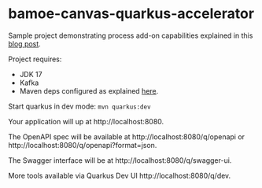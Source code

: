 # bamoe-canvas-quarkus-accelerator

Sample project demonstrating process add-on capabilities explained in this [blog post](https://karinavarela.me/2024/07/18/events-addon-current-state-and-insights/).

Project requires:
- JDK 17
- Kafka
- Maven deps configured as explained [here](https://www.ibm.com/docs/en/ibamoe/9.1.x?topic=installing-configuring-maven-bamoe-binaries).


Start quarkus in dev mode:
 `mvn quarkus:dev`

Your application will up at http://localhost:8080.

The OpenAPI spec will be available at http://localhost:8080/q/openapi or http://localhost:8080/q/openapi?format=json.

The Swagger interface will be at http://localhost:8080/q/swagger-ui.

More tools available via Quarkus Dev UI http://localhost:8080/q/dev.


